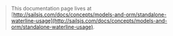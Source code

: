 > This documentation page lives at [http://sailsjs.com/docs/concepts/models-and-orm/standalone-waterline-usage](http://sailsjs.com/docs/concepts/models-and-orm/standalone-waterline-usage).

